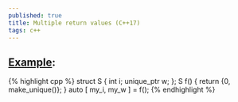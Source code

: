 ```yaml
---
published: true
title: Multiple return values (C++17)
tags: c++
---
```

## [Example](https://stackoverflow.com/questions/38385451/multiple-return-values-structured-bindings-with-unmovable-types-and-guaranteed#38385654):
{% highlight cpp %}
struct S { int i; unique_ptr<widget> w; };
S f() { return {0, make_unique<widget>()}; }
auto [ my_i, my_w ] = f();
{% endhighlight %}
